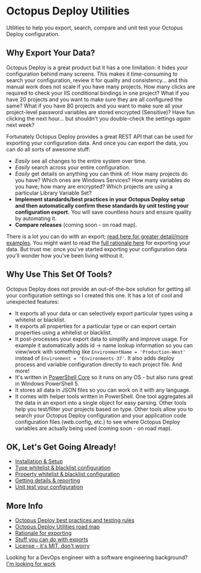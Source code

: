 
# Octopus Deploy Utilities

Utilities to help you export, search, compare and unit test your Octopus Deploy configuration.


## Why Export Your Data?

Octopus Deploy is a great product but it has a one limitation: it hides your configuration behind many screens.  This makes it time-consuming to search your configuration, review it for quality and consistency... and this manual work does not scale if you have many projects.  How many clicks are required to check your IIS conditional bindings in one project?  What if you have 20 projects and you want to make sure they are all configured the same?  What if you have 80 projects and you want to make sure all your project-level password variables are stored encrypted (Sensitive)?  Have fun clicking the next hour... but shouldn't you double-check the settings *again* next week?

Fortunately Octopus Deploy provides a great REST API that can be used for exporting your configuration data.  And once you can export the data, you can do all sorts of awesome stuff:
* *Easily* see all changes to the entire system over time.
* *Easily* search across your entire configuration.
* *Easily* get details on anything you can think of: How many projects do you have?  Which ones are Windows Services? How many variables do you have; how many are encrypted?  Which projects are using a particular Library Variable Set?
* **Implement standards/best practices in your Octopus Deploy setup and then automatically confirm these standards by unit testing your configuration export.**  You will save countless hours and ensure quality by automating it.
* **Compare releases** (coming soon - on road map).

There is a lot you can do with an export; [read here for greater detail/more examples](docs/WhatCanYouDo.md).  You might want to read the [full rationale here](docs/Rationale.md) for exporting your data.  But trust me: once you've started exporting your configuration data you'll wonder how you've been living without it.

## Why Use This Set Of Tools?
Octopus Deploy does not provide an out-of-the-box solution for getting all your configuration settings so I created this one.  It has a lot of cool and unexpected features:
* It exports all your data or can selectively export particular types using a whitelist or blacklist.
* It exports all properties for a particular type or can export certain properties using a whitelist or blacklist.
* It post-processes your export data to simplify and improve usage.  For example it automatically adds id -> name lookup information so you can view/work with something like ```EnvironmentName = 'Production-West'``` instead of ```Environment = 'Environments-37'```.  It also adds deploy process and variable configuration directly to each project file.  And more!
* It's written in [PowerShell Core](https://github.com/PowerShell/PowerShell) so it runs on any OS - but also runs great in Windows PowerShell 5.
* It stores all data in JSON files so you can work on it with any language.
* It comes with helper tools written in PowerShell.  One tool aggregates all the data in an export into a single object for easy parsing.  Other tools help you test/filter your projects based on type.  Other tools allow you to search your Octopus Deploy configuration and your application code configuration files (web.config, etc.) to see where Octopus Deploy variables are actually being used (coming soon - on road map).


## OK, Let's Get Going Already!

* [Installation & Setup](docs/InstallationSetup.md)
* [Type whitelist & blacklist configuration](docs/TypeWhiteListBlackListConfig.md)
* [Property whitelist & blacklist configuration](docs/PropertyWhiteListBlackListConfig.md)
* [Getting details & reporting](docs/DetailsAndReporting.md)
* [Unit test your configuration](docs/UnitTesting.md)


## More Info

* [Octopus Deploy best practices and testing rules](docs/BestPracticesTestingRules.md)
* [Octopus Deploy Utilities road map](docs/OctopusDeployUtilitiesRoadmap.md)
* [Rationale for exporting](docs/Rationale.md)
* [Stuff you can do with exports](docs/WhatCanYouDo.md)
* [License - it's MIT, don't worry](LICENSE)


Looking for a DevOps engineer with a software engineering background?  [I'm looking for work](http://dtwconsulting.com/)
